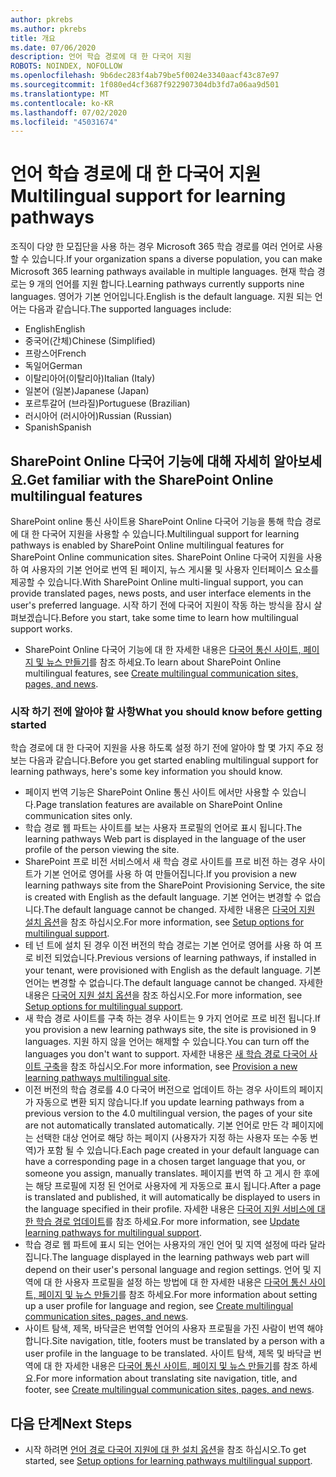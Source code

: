 ```yaml
---
author: pkrebs
ms.author: pkrebs
title: 개요
ms.date: 07/06/2020
description: 언어 학습 경로에 대 한 다국어 지원
ROBOTS: NOINDEX, NOFOLLOW
ms.openlocfilehash: 9b6dec283f4ab79be5f0024e3340aacf43c87e97
ms.sourcegitcommit: 1f080ed4cf3687f922907304db3fd7a06aa9d501
ms.translationtype: MT
ms.contentlocale: ko-KR
ms.lasthandoff: 07/02/2020
ms.locfileid: "45031674"
---
```

# <a name="multilingual-support-for-learning-pathways"></a><span data-ttu-id="3bb7c-103">언어 학습 경로에 대 한 다국어 지원</span><span class="sxs-lookup"><span data-stu-id="3bb7c-103">Multilingual support for learning pathways</span></span>

<span data-ttu-id="3bb7c-104">조직이 다양 한 모집단을 사용 하는 경우 Microsoft 365 학습 경로를 여러 언어로 사용할 수 있습니다.</span><span class="sxs-lookup"><span data-stu-id="3bb7c-104">If your organization spans a diverse population, you can make Microsoft 365 learning pathways available in multiple languages.</span></span> <span data-ttu-id="3bb7c-105">현재 학습 경로는 9 개의 언어를 지원 합니다.</span><span class="sxs-lookup"><span data-stu-id="3bb7c-105">Learning pathways currently supports nine languages.</span></span> <span data-ttu-id="3bb7c-106">영어가 기본 언어입니다.</span><span class="sxs-lookup"><span data-stu-id="3bb7c-106">English is the default language.</span></span> <span data-ttu-id="3bb7c-107">지원 되는 언어는 다음과 같습니다.</span><span class="sxs-lookup"><span data-stu-id="3bb7c-107">The supported languages include:</span></span>   

- <span data-ttu-id="3bb7c-108">English</span><span class="sxs-lookup"><span data-stu-id="3bb7c-108">English</span></span>    
- <span data-ttu-id="3bb7c-109">중국어(간체)</span><span class="sxs-lookup"><span data-stu-id="3bb7c-109">Chinese (Simplified)</span></span>
- <span data-ttu-id="3bb7c-110">프랑스어</span><span class="sxs-lookup"><span data-stu-id="3bb7c-110">French</span></span>
- <span data-ttu-id="3bb7c-111">독일어</span><span class="sxs-lookup"><span data-stu-id="3bb7c-111">German</span></span>
- <span data-ttu-id="3bb7c-112">이탈리아어(이탈리아)</span><span class="sxs-lookup"><span data-stu-id="3bb7c-112">Italian (Italy)</span></span>
- <span data-ttu-id="3bb7c-113">일본어 (일본)</span><span class="sxs-lookup"><span data-stu-id="3bb7c-113">Japanese (Japan)</span></span>
- <span data-ttu-id="3bb7c-114">포르투갈어 (브라질)</span><span class="sxs-lookup"><span data-stu-id="3bb7c-114">Portuguese (Brazilian)</span></span>
- <span data-ttu-id="3bb7c-115">러시아어 (러시아어)</span><span class="sxs-lookup"><span data-stu-id="3bb7c-115">Russian (Russian)</span></span>
- <span data-ttu-id="3bb7c-116">Spanish</span><span class="sxs-lookup"><span data-stu-id="3bb7c-116">Spanish</span></span>

## <a name="get-familiar-with-the-sharepoint-online-multilingual-features"></a><span data-ttu-id="3bb7c-117">SharePoint Online 다국어 기능에 대해 자세히 알아보세요.</span><span class="sxs-lookup"><span data-stu-id="3bb7c-117">Get familiar with the SharePoint Online multilingual features</span></span>
<span data-ttu-id="3bb7c-118">SharePoint online 통신 사이트용 SharePoint Online 다국어 기능을 통해 학습 경로에 대 한 다국어 지원을 사용할 수 있습니다.</span><span class="sxs-lookup"><span data-stu-id="3bb7c-118">Multilingual support for learning pathways is enabled by SharePoint Online multilingual features for SharePoint Online communication sites.</span></span>
<span data-ttu-id="3bb7c-119">SharePoint Online 다국어 지원을 사용 하 여 사용자의 기본 언어로 번역 된 페이지, 뉴스 게시물 및 사용자 인터페이스 요소를 제공할 수 있습니다.</span><span class="sxs-lookup"><span data-stu-id="3bb7c-119">With SharePoint Online multi-lingual support, you can provide translated pages, news posts, and user interface elements in the user's preferred language.</span></span> <span data-ttu-id="3bb7c-120">시작 하기 전에 다국어 지원이 작동 하는 방식을 잠시 살펴보겠습니다.</span><span class="sxs-lookup"><span data-stu-id="3bb7c-120">Before you start, take some time to learn how multilingual support works.</span></span> 
- <span data-ttu-id="3bb7c-121">SharePoint Online 다국어 기능에 대 한 자세한 내용은 [다국어 통신 사이트, 페이지 및 뉴스 만들기](https://support.office.com/article/2bb7d610-5453-41c6-a0e8-6f40b3ed750c)를 참조 하세요.</span><span class="sxs-lookup"><span data-stu-id="3bb7c-121">To learn about SharePoint Online multilingual features, see [Create multilingual communication sites, pages, and news](https://support.office.com/article/2bb7d610-5453-41c6-a0e8-6f40b3ed750c).</span></span> 

### <a name="what-you-should-know-before-getting-started"></a><span data-ttu-id="3bb7c-122">시작 하기 전에 알아야 할 사항</span><span class="sxs-lookup"><span data-stu-id="3bb7c-122">What you should know before getting started</span></span> 
<span data-ttu-id="3bb7c-123">학습 경로에 대 한 다국어 지원을 사용 하도록 설정 하기 전에 알아야 할 몇 가지 주요 정보는 다음과 같습니다.</span><span class="sxs-lookup"><span data-stu-id="3bb7c-123">Before you get started enabling multilingual support for learning pathways, here's some key information you should know.</span></span> 

- <span data-ttu-id="3bb7c-124">페이지 번역 기능은 SharePoint Online 통신 사이트 에서만 사용할 수 있습니다.</span><span class="sxs-lookup"><span data-stu-id="3bb7c-124">Page translation features are available on SharePoint Online communication sites only.</span></span>
- <span data-ttu-id="3bb7c-125">학습 경로 웹 파트는 사이트를 보는 사용자 프로필의 언어로 표시 됩니다.</span><span class="sxs-lookup"><span data-stu-id="3bb7c-125">The learning pathways Web part is displayed in the language of the user profile of the person viewing the site.</span></span>   
- <span data-ttu-id="3bb7c-126">SharePoint 프로 비전 서비스에서 새 학습 경로 사이트를 프로 비전 하는 경우 사이트가 기본 언어로 영어를 사용 하 여 만들어집니다.</span><span class="sxs-lookup"><span data-stu-id="3bb7c-126">If you provision a new learning pathways site from the SharePoint Provisioning Service, the site is created with English as the default language.</span></span> <span data-ttu-id="3bb7c-127">기본 언어는 변경할 수 없습니다.</span><span class="sxs-lookup"><span data-stu-id="3bb7c-127">The default language cannot be changed.</span></span> <span data-ttu-id="3bb7c-128">자세한 내용은 [다국어 지원 설치 옵션](https://docs.microsoft.com/office365/customlearning/custom_setupoptions_ml)을 참조 하십시오.</span><span class="sxs-lookup"><span data-stu-id="3bb7c-128">For more information, see [Setup options for multilingual support](https://docs.microsoft.com/office365/customlearning/custom_setupoptions_ml).</span></span>
- <span data-ttu-id="3bb7c-129">테 넌 트에 설치 된 경우 이전 버전의 학습 경로는 기본 언어로 영어를 사용 하 여 프로 비전 되었습니다.</span><span class="sxs-lookup"><span data-stu-id="3bb7c-129">Previous versions of learning pathways, if installed in your tenant, were provisioned with English as the default language.</span></span> <span data-ttu-id="3bb7c-130">기본 언어는 변경할 수 없습니다.</span><span class="sxs-lookup"><span data-stu-id="3bb7c-130">The default language cannot be changed.</span></span> <span data-ttu-id="3bb7c-131">자세한 내용은 [다국어 지원 설치 옵션](https://docs.microsoft.com/office365/customlearning/custom_setupoptions_ml)을 참조 하십시오.</span><span class="sxs-lookup"><span data-stu-id="3bb7c-131">For more information, see [Setup options for multilingual support](https://docs.microsoft.com/office365/customlearning/custom_setupoptions_ml).</span></span>
- <span data-ttu-id="3bb7c-132">새 학습 경로 사이트를 구축 하는 경우 사이트는 9 가지 언어로 프로 비전 됩니다.</span><span class="sxs-lookup"><span data-stu-id="3bb7c-132">If you provision a new learning pathways site, the site is provisioned in 9 languages.</span></span> <span data-ttu-id="3bb7c-133">지원 하지 않을 언어는 해제할 수 있습니다.</span><span class="sxs-lookup"><span data-stu-id="3bb7c-133">You can turn off the languages you don't want to support.</span></span> <span data-ttu-id="3bb7c-134">자세한 내용은 [새 학습 경로 다국어 사이트 구축](https://docs.microsoft.com/office365/customlearning/custom_provision_ml)을 참조 하십시오.</span><span class="sxs-lookup"><span data-stu-id="3bb7c-134">For more information, see [Provision a new learning pathways multilingual site](https://docs.microsoft.com/office365/customlearning/custom_provision_ml).</span></span>  
- <span data-ttu-id="3bb7c-135">이전 버전의 학습 경로를 4.0 다국어 버전으로 업데이트 하는 경우 사이트의 페이지가 자동으로 변환 되지 않습니다.</span><span class="sxs-lookup"><span data-stu-id="3bb7c-135">If you update learning pathways from a previous version to the 4.0 multilingual version, the pages of your site are not automatically translated automatically.</span></span> <span data-ttu-id="3bb7c-136">기본 언어로 만든 각 페이지에는 선택한 대상 언어로 해당 하는 페이지 (사용자가 지정 하는 사용자 또는 수동 번역)가 포함 될 수 있습니다.</span><span class="sxs-lookup"><span data-stu-id="3bb7c-136">Each page created in your default language can have a corresponding page in a chosen target language that you, or someone you assign, manually translates.</span></span> <span data-ttu-id="3bb7c-137">페이지를 번역 하 고 게시 한 후에는 해당 프로필에 지정 된 언어로 사용자에 게 자동으로 표시 됩니다.</span><span class="sxs-lookup"><span data-stu-id="3bb7c-137">After a page is translated and published, it will automatically be displayed to users in the language specified in their profile.</span></span> <span data-ttu-id="3bb7c-138">자세한 내용은 [다국어 지원 서비스에 대 한 학습 경로 업데이트](https://docs.microsoft.com/office365/customlearning/custom_update_ml)를 참조 하세요.</span><span class="sxs-lookup"><span data-stu-id="3bb7c-138">For more information, see [Update learning pathways for multilingual support](https://docs.microsoft.com/office365/customlearning/custom_update_ml).</span></span> 
- <span data-ttu-id="3bb7c-139">학습 경로 웹 파트에 표시 되는 언어는 사용자의 개인 언어 및 지역 설정에 따라 달라 집니다.</span><span class="sxs-lookup"><span data-stu-id="3bb7c-139">The language displayed in the learning pathways web part will depend on their user's personal language and region settings.</span></span> <span data-ttu-id="3bb7c-140">언어 및 지역에 대 한 사용자 프로필을 설정 하는 방법에 대 한 자세한 내용은 [다국어 통신 사이트, 페이지 및 뉴스 만들기](https://support.office.com/article/2bb7d610-5453-41c6-a0e8-6f40b3ed750c)를 참조 하세요.</span><span class="sxs-lookup"><span data-stu-id="3bb7c-140">For more information about setting up a user profile for language and region, see [Create multilingual communication sites, pages, and news](https://support.office.com/article/2bb7d610-5453-41c6-a0e8-6f40b3ed750c).</span></span> 
- <span data-ttu-id="3bb7c-141">사이트 탐색, 제목, 바닥글은 번역할 언어의 사용자 프로필을 가진 사람이 번역 해야 합니다.</span><span class="sxs-lookup"><span data-stu-id="3bb7c-141">Site navigation, title, footers must be translated by a person with a user profile in the language to be translated.</span></span> <span data-ttu-id="3bb7c-142">사이트 탐색, 제목 및 바닥글 번역에 대 한 자세한 내용은 [다국어 통신 사이트, 페이지 및 뉴스 만들기](https://support.office.com/article/2bb7d610-5453-41c6-a0e8-6f40b3ed750c)를 참조 하세요.</span><span class="sxs-lookup"><span data-stu-id="3bb7c-142">For more information about translating site navigation, title, and footer, see [Create multilingual communication sites, pages, and news](https://support.office.com/article/2bb7d610-5453-41c6-a0e8-6f40b3ed750c).</span></span>

## <a name="next-steps"></a><span data-ttu-id="3bb7c-143">다음 단계</span><span class="sxs-lookup"><span data-stu-id="3bb7c-143">Next Steps</span></span>
- <span data-ttu-id="3bb7c-144">시작 하려면 [언어 경로 다국어 지원에 대 한 설치 옵션](https://docs.microsoft.com/office365/customlearning/custom_setupoptions_ml)을 참조 하십시오.</span><span class="sxs-lookup"><span data-stu-id="3bb7c-144">To get started, see [Setup options for learning pathways multilingual support](https://docs.microsoft.com/office365/customlearning/custom_setupoptions_ml).</span></span>